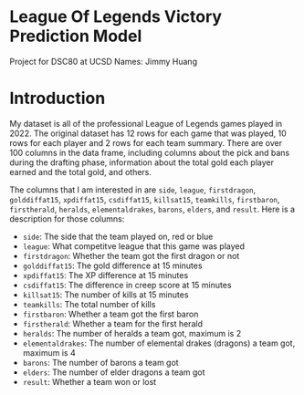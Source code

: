 # League Of Legends Victory Prediction Model
Project for DSC80 at UCSD 
Names: Jimmy Huang 

# Introduction
My dataset is all of the professional League of Legends games played in 2022. The original dataset has 12 rows for each game that was played, 10 rows for each player and 2 rows for each team summary. There are over 100 columns in the data frame, including columns about the pick and bans during the drafting phase, information about the total gold each player earned and the total gold, and others. 


The columns that I am interested in are `side`, `league`, `firstdragon`, `golddiffat15`, `xpdiffat15`, `csdiffat15`, `killsat15`, `teamkills`, `firstbaron`, `firstherald`, `heralds`, `elementaldrakes`, `barons`, `elders`, and `result`. Here is a description for those columns: 

- `side`: The side that the team played on, red or blue
- `league`: What competitve league that this game was played
- `firstdragon`: Whether the team got the first dragon or not
- `golddiffat15`: The gold difference at 15 minutes
- `xpdiffat15`: The XP difference at 15 minutes
- `csdiffat15`: The difference in creep score at 15 minutes
- `killsat15`: The number of kills at 15 minutes
- `teamkills`: The total number of kills 
- `firstbaron`: Whether a team got the first baron
- `firstherald`: Whether a team for the first herald
- `heralds`: The number of heralds a team got, maximum is 2
- `elementaldrakes`: The number of elemental drakes (dragons) a team got, maximum is 4
- `barons`: The number of barons a team got
- `elders`: The number of elder dragons a team got
- `result`: Whether a team won or lost

